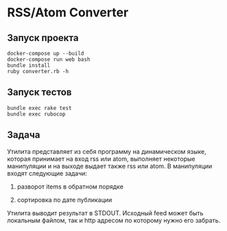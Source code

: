 # RSS/Atom Converter

## Запуск проекта

```
docker-compose up --build
docker-compose run web bash
bundle install
ruby converter.rb -h
```

## Запуск тестов
```
bundle exec rake test
bundle exec rubocop
```

## Задача

Утилита представляет из себя программу на динамическом языке, которая принимает на вход rss или atom, выполняет некоторые манипуляции и на выходе выдает также rss или atom. В манипуляции входят следующие задачи:

1. разворот items в обратном порядке

2. сортировка по дате публикации

Утилита выводит результат в STDOUT. Исходный feed может быть локальным файлом, так и http адресом по которому нужно его забрать.
